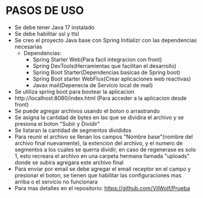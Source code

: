 # PASOS DE USO
- Se debe tener Java 17 instalado
- Se debe habilitar ssl y ttsl
- Se creo el proyecto Java base con Spring Initializr con las dependencias necesarias
    - Dependencias:
        - Spring Starter Web(Para facil integracion con front) 
        - Spring DevTools(Herramientas que facilitan el desarrollo)
        - Spring Boot Starter(Dependencias basicas de Spring boot)
        - Spring Boot starter WebFlux(Crear aplicaciones web reactivas)
        - Javax mail(Depenecia de Servicio local de mail)
- Se utiliza spring boot para bootear la aplicacion
- http://localhost:8080/index.html   (Para acceder a la aplicacion desde front)
- Se puede agregar archivos usando el boton o arrastrando
- Se asigna la cantidad de bytes en las que se dividira el archivo y se presiona el boton "Subir y Dividir"
- Se listaran la cantidad de segmentos divididos
- Para reunir el archivo se llenan los campos "Nombre base"(nombre del archivo final nuevamente), la extencion del archivo, y el numero de segmentos a los cuales se querra dividir, en caso de regenerase es solo 1, esto recreara el archivo en una carpeta hermana llamada "uploads" donde se subira agregara este archivo final
- Para enviar por email se debe agregar el email receptor en el campo y presionar el boton, se tienen que habilitar las configuraciones mas arriba o el servicio no funcionara
- Para mas detalles en el repositorio: https://github.com/VilWolf/Prueba